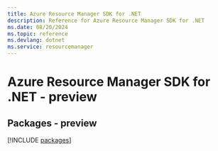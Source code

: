 ```yaml
---
title: Azure Resource Manager SDK for .NET
description: Reference for Azure Resource Manager SDK for .NET
ms.date: 08/20/2024
ms.topic: reference
ms.devlang: dotnet
ms.service: resourcemanager
---
```

# Azure Resource Manager SDK for .NET - preview
## Packages - preview
[!INCLUDE [packages](resource-manager-index.md)]